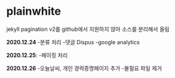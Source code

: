 # plainwhite

jekyll pagination v2를 github에서 지원하지 않아 소스를 분리해서 올림

**2020.12.24**
-분류 처리
-댓글 Dispus
-google analytics

**2020.12.25**:
-페이징 처리

**2020.12.26**
-오늘날씨, 개인 경력증명페이지 추가
-불필요 파일 제거